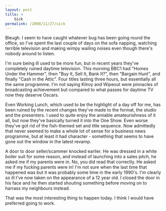 ```yaml
---
layout: post
title: >
    Sick
permalink: /2008/11/27/sick
---
```

Bleugh. I seem to have caught whatever bug has been going round the office, so I've spent the last couple of days on the sofa napping, watching terrible television and making wimpy wailing noises even though there's nobody around to listen.

I'm sure being ill used to be more fun, but in recent years they've completely ruined daytime television. This morning BBC1 had "Homes Under the Hammer", then "Buy It, Sell It, Bank It?", then "Bargain Hunt", and finally "Cash in the Attic". Four titles lasting three hours, but essentially all the same programme. I'm not saying Kilroy and Wipeout were pinnacles of broadcasting achievement but compared to what passes for daytime TV now they deserve Oscars.

Even Working Lunch, which used to be the highlight of a day off for me, has been ruined by the recent changes they've made to the format, the studio and the presenters. I used to quite enjoy the amiable amateurishness of it all, but now they've basically turned it into the One Show. Even worse they've got rid of the fish-themed set and title sequence. Now admittedly that never seemed to make a whole lot of sense for a business news programme, but at least it had character - something that seems to have gone out the window in the latest revamp.

A door to door seller/scammer knocked earlier. He was dressed in a white boiler suit for some reason, and instead of launching into a sales pitch, he asked me if my parents were in. No, you did read that correctly. He asked me if my fucking parents were in! I'm not sure when the last time that happened was but it was probably some time in the early 1990's. I'm clearly so ill I've now taken on the appearance of a 12 year old. I closed the door in his face and he then started shouting something before moving on to harrass my neighbours instead.

That was the most interesting thing to happen today. I think I would have preferred going to work.